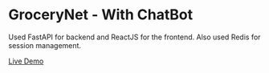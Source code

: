 # GroceryNet - With ChatBot

Used FastAPI for backend and ReactJS for the frontend.
Also used Redis for session management.

[Live Demo](https://grocerynet.netlify.app)
